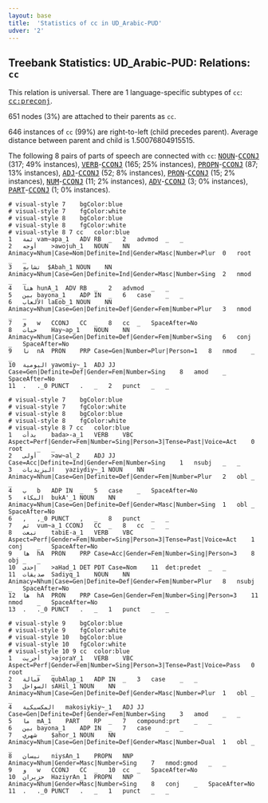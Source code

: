 ```yaml
---
layout: base
title:  'Statistics of cc in UD_Arabic-PUD'
udver: '2'
---
```


## Treebank Statistics: UD_Arabic-PUD: Relations: `cc`

This relation is universal.
There are 1 language-specific subtypes of `cc`: <tt><a href="ar_pud-dep-cc-preconj.html">cc:preconj</a></tt>.

651 nodes (3%) are attached to their parents as `cc`.

646 instances of `cc` (99%) are right-to-left (child precedes parent).
Average distance between parent and child is 1.50076804915515.

The following 8 pairs of parts of speech are connected with `cc`: <tt><a href="ar_pud-pos-NOUN.html">NOUN</a></tt>-<tt><a href="ar_pud-pos-CCONJ.html">CCONJ</a></tt> (317; 49% instances), <tt><a href="ar_pud-pos-VERB.html">VERB</a></tt>-<tt><a href="ar_pud-pos-CCONJ.html">CCONJ</a></tt> (165; 25% instances), <tt><a href="ar_pud-pos-PROPN.html">PROPN</a></tt>-<tt><a href="ar_pud-pos-CCONJ.html">CCONJ</a></tt> (87; 13% instances), <tt><a href="ar_pud-pos-ADJ.html">ADJ</a></tt>-<tt><a href="ar_pud-pos-CCONJ.html">CCONJ</a></tt> (52; 8% instances), <tt><a href="ar_pud-pos-PRON.html">PRON</a></tt>-<tt><a href="ar_pud-pos-CCONJ.html">CCONJ</a></tt> (15; 2% instances), <tt><a href="ar_pud-pos-NUM.html">NUM</a></tt>-<tt><a href="ar_pud-pos-CCONJ.html">CCONJ</a></tt> (11; 2% instances), <tt><a href="ar_pud-pos-ADV.html">ADV</a></tt>-<tt><a href="ar_pud-pos-CCONJ.html">CCONJ</a></tt> (3; 0% instances), <tt><a href="ar_pud-pos-PART.html">PART</a></tt>-<tt><a href="ar_pud-pos-CCONJ.html">CCONJ</a></tt> (1; 0% instances).


~~~ conllu
# visual-style 7	bgColor:blue
# visual-style 7	fgColor:white
# visual-style 8	bgColor:blue
# visual-style 8	fgColor:white
# visual-style 8 7 cc	color:blue
1	ثمة	vam~apa_1	ADV	RB	_	2	advmod	_	_
2	أوجه	>awojuh_1	NOUN	NN	Animacy=Nhum|Case=Nom|Definite=Ind|Gender=Masc|Number=Plur	0	root	_	_
3	تشابهٍ	$Abah_1	NOUN	NN	Animacy=Nhum|Case=Gen|Definite=Ind|Gender=Masc|Number=Sing	2	nmod	_	_
4	هنا	hunA_1	ADV	RB	_	2	advmod	_	_
5	بين	bayona_1	ADP	IN	_	6	case	_	_
6	الألعاب	laEob_1	NOUN	NN	Animacy=Nhum|Case=Gen|Definite=Def|Gender=Fem|Number=Plur	3	nmod	_	_
7	و	w	CCONJ	CC	_	8	cc	_	SpaceAfter=No
8	حيات	Hay~ap_1	NOUN	NN	Animacy=Nhum|Case=Gen|Definite=Def|Gender=Fem|Number=Sing	6	conj	_	SpaceAfter=No
9	نا	nA	PRON	PRP	Case=Gen|Number=Plur|Person=1	8	nmod	_	_
10	اليومية	yawomiy~_1	ADJ	JJ	Case=Gen|Definite=Def|Gender=Fem|Number=Sing	8	amod	_	SpaceAfter=No
11	.	._0	PUNCT	.	_	2	punct	_	_

~~~


~~~ conllu
# visual-style 7	bgColor:blue
# visual-style 7	fgColor:white
# visual-style 8	bgColor:blue
# visual-style 8	fgColor:white
# visual-style 8 7 cc	color:blue
1	بدأت	bada>-a_1	VERB	VBC	Aspect=Perf|Gender=Fem|Number=Sing|Person=3|Tense=Past|Voice=Act	0	root	_	_
2	أولى	>aw~al_2	ADJ	JJ	Case=Acc|Definite=Ind|Gender=Fem|Number=Sing	1	nsubj	_	_
3	اليزيديات	yaziydiy~_1	NOUN	NN	Animacy=Nhum|Case=Gen|Definite=Def|Gender=Fem|Number=Plur	2	obl	_	_
4	ب	b	ADP	IN	_	5	case	_	SpaceAfter=No
5	البكاء	bukA'_1	NOUN	NN	Animacy=Nhum|Case=Gen|Definite=Def|Gender=Masc|Number=Sing	1	obl	_	SpaceAfter=No
6	,	,_0	PUNCT	,	_	8	punct	_	_
7	ثم	vum~a_1	CCONJ	CC	_	8	cc	_	_
8	تبعت	tabiE-a_1	VERB	VBC	Aspect=Perf|Gender=Fem|Number=Sing|Person=3|Tense=Past|Voice=Act	1	conj	_	SpaceAfter=No
9	ها	hA	PRON	PRP	Case=Acc|Gender=Fem|Number=Sing|Person=3	8	obj	_	_
10	إحدى	>aHad_1	DET	PDT	Case=Nom	11	det:predet	_	_
11	صديقات	Sadiyq_1	NOUN	NN	Animacy=Nhum|Case=Gen|Definite=Def|Gender=Fem|Number=Plur	8	nsubj	_	SpaceAfter=No
12	ها	hA	PRON	PRP	Case=Gen|Gender=Fem|Number=Sing|Person=3	11	nmod	_	SpaceAfter=No
13	.	._0	PUNCT	.	_	1	punct	_	_

~~~


~~~ conllu
# visual-style 9	bgColor:blue
# visual-style 9	fgColor:white
# visual-style 10	bgColor:blue
# visual-style 10	fgColor:white
# visual-style 10 9 cc	color:blue
1	أجريت	>ajoraY_1	VERB	VBC	Aspect=Perf|Gender=Fem|Number=Sing|Person=3|Tense=Past|Voice=Pass	0	root	_	_
2	قبالة	qubAlap_1	ADP	IN	_	3	case	_	_
3	السواحل	sAHil_1	NOUN	NN	Animacy=Nhum|Case=Gen|Definite=Def|Gender=Masc|Number=Plur	1	obl	_	_
4	المكسيكية	makosiykiy~_1	ADJ	JJ	Case=Gen|Definite=Def|Gender=Fem|Number=Sing	3	amod	_	_
5	ما	mA_1	PART	RP	_	7	compound:prt	_	_
6	بين	bayona_1	ADP	IN	_	7	case	_	_
7	شهري	$ahor_1	NOUN	NN	Animacy=Nhum|Case=Gen|Definite=Def|Gender=Masc|Number=Dual	1	obl	_	_
8	نيسان	niysAn_1	PROPN	NNP	Animacy=Nhum|Gender=Masc|Number=Sing	7	nmod:gmod	_	_
9	و	w	CCONJ	CC	_	10	cc	_	SpaceAfter=No
10	حزيران	HaziyrAn_1	PROPN	NNP	Animacy=Nhum|Gender=Masc|Number=Sing	8	conj	_	SpaceAfter=No
11	.	._0	PUNCT	.	_	1	punct	_	_

~~~


